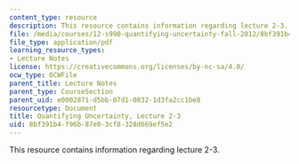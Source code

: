 ```yaml
---
content_type: resource
description: This resource contains information regarding lecture 2-3.
file: /media/courses/12-s990-quantifying-uncertainty-fall-2012/8bf391b4f96b87e03cf8328d669ef5e2_MIT12_S990F12_lec2-3.pdf
file_type: application/pdf
learning_resource_types:
- Lecture Notes
license: https://creativecommons.org/licenses/by-nc-sa/4.0/
ocw_type: OCWFile
parent_title: Lecture Notes
parent_type: CourseSection
parent_uid: e0002871-d5bb-07d1-0832-1d3fa2cc1be8
resourcetype: Document
title: Quantifying Uncertainty, Lecture 2-3
uid: 8bf391b4-f96b-87e0-3cf8-328d669ef5e2
---
```

This resource contains information regarding lecture 2-3.